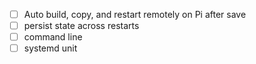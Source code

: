 - [ ] Auto build, copy, and restart remotely on Pi after save
- [ ] persist state across restarts
- [ ] command line
- [ ] systemd unit
